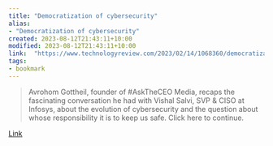 ```yaml
---
title: "Democratization of cybersecurity"
alias:
- "Democratization of cybersecurity"
created: 2023-08-12T21:43:11+10:00
modified: 2023-08-12T21:43:11+10:00
link:  "https://www.technologyreview.com/2023/02/14/1068360/democratization-of-cybersecurity/"
tags:
- bookmark
---
```


> Avrohom Gottheil, founder of #AskTheCEO Media, recaps the fascinating conversation he had with Vishal Salvi, SVP & CISO at Infosys, about the evolution of cybersecurity and the question about whose responsibility it is to keep us safe. Click here to continue.

[Link](https://www.technologyreview.com/2023/02/14/1068360/democratization-of-cybersecurity/)